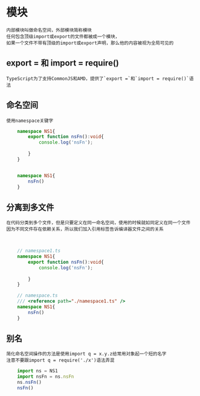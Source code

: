 # 模块

    内部模块叫做命名空间，外部模块简称模块
    任何包含顶级import或export的文件都被成一个模块，
    如果一个文件不带有顶级的import或export声明，那么他的内容被视为全局可见的    




## export = 和 import = require()
    TypeScript为了支持CommonJS和AMD，提供了`export =`和`import = require()`语法


## 命名空间
    使用namespace关键字

```TypeScript
    namespace NS1{
        export function nsFn():void{
            console.log('nsFn');
            
        }
    }


    namespace NS1{
        nsFn()
    }

```

## 分离到多文件
    在代码分类到多个文件，但是只要定义在同一命名空间，使用的时候就如同定义在同一个文件
    因为不同文件存在依赖关系，所以我们加入引用标签告诉编译器文件之间的关系

```TypeScript

  
    // namespace1.ts
    namespace NS1{
        export function nsFn():void{
            console.log('nsFn');
            
        }
    }

    // namespace.ts
    /// <reference path="./namespace1.ts" />
    namespace NS1{
        nsFn()
    }


```


## 别名
    简化命名空间操作的方法是使用import q = x.y.z给常用对象起一个短的名字
    注意不要跟import q = require('./x')语法弄混 

```TypeScript
    import ns = NS1
    import nsFn = ns.nsFn
    ns.nsFn()
    nsFn()

```